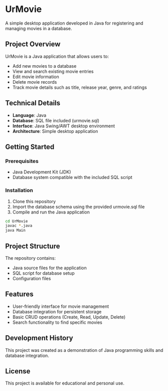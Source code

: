 # UrMovie

A simple desktop application developed in Java for registering and managing movies in a database.

## Project Overview

UrMovie is a Java application that allows users to:
- Add new movies to a database
- View and search existing movie entries
- Edit movie information
- Delete movie records
- Track movie details such as title, release year, genre, and ratings

## Technical Details

- **Language**: Java
- **Database**: SQL file included (urmovie.sql)
- **Interface**: Java Swing/AWT desktop environment
- **Architecture**: Simple desktop application

## Getting Started

### Prerequisites
- Java Development Kit (JDK)
- Database system compatible with the included SQL script

### Installation
1. Clone this repository
2. Import the database schema using the provided urmovie.sql file
3. Compile and run the Java application

```bash
cd UrMovie
javac *.java
java Main
```

## Project Structure

The repository contains:
- Java source files for the application
- SQL script for database setup
- Configuration files

## Features

- User-friendly interface for movie management
- Database integration for persistent storage
- Basic CRUD operations (Create, Read, Update, Delete)
- Search functionality to find specific movies

## Development History

This project was created as a demonstration of Java programming skills and database integration.

## License

This project is available for educational and personal use.
